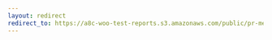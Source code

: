 ```yaml
---
layout: redirect
redirect_to: https://a8c-woo-test-reports.s3.amazonaws.com/public/pr-merge/41328/e2e/index.html
---
```

